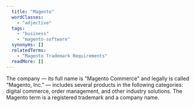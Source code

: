 ```yaml
---
  title: "Magento"
  wordClasses:
    - "adjective"
  tags: 
    - "business"
    - "magento-software"
  synonyms: []
  relatedTerms:
    - "Magento Trademark Requirements"
  readMore: []
---
```

The company — its full name is "Magento Commerce" and legally is called "Magento, Inc." — includes several products in the following categories: digital commerce, order management, and other industry solutions. The Magento term is a registered trademark and a company name.
